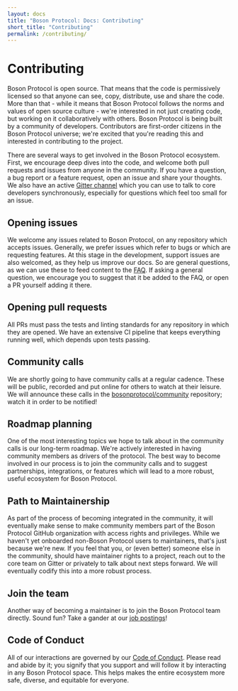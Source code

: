 ```yaml
---
layout: docs
title: "Boson Protocol: Docs: Contributing"
short_title: "Contributing"
permalink: /contributing/
---
```


# Contributing

Boson Protocol is open source. That means that the code is permissively licensed
so that anyone can see, copy, distribute, use and share the code. More than
that - while it means that Boson Protocol follows the norms and values of open
source culture - we're interested in not just creating code, but working on it
collaboratively with others. Boson Protocol is being built by a community of
developers. Contributors are first-order citizens in the Boson Protocol
universe; we're excited that you're reading this and interested in contributing
to the project.

There are several ways to get involved in the Boson Protocol ecosystem. First,
we encourage deep dives into the code, and welcome both pull requests and issues
from anyone in the community. If you have a question, a bug report or a feature
request, open an issue and share your thoughts. We also have an active
[Gitter channel](https://gitter.im/BosonProtocol) which you can use to talk to
core developers synchronously, especially for questions which feel too small for
an issue.

## Opening issues

We welcome any issues related to Boson Protocol, on any repository which accepts
issues. Generally, we prefer issues which refer to bugs or which are requesting
features. At this stage in the development, support issues are also welcomed, as
they help us improve our docs. So are general questions, as we can use these to
feed content to the [FAQ](/faqs.md). If asking a general question, we encourage
you to suggest that it be added to the FAQ, or open a PR yourself adding it
there.

## Opening pull requests

All PRs must pass the tests and linting standards for any repository in which
they are opened. We have an extensive CI pipeline that keeps everything running
well, which depends upon tests passing.

## Community calls

We are shortly going to have community calls at a regular cadence. These will be
public, recorded and put online for others to watch at their leisure. We will
announce these calls in the
[bosonprotocol/community](https://github.com/bosonprotocol/community)
repository; watch it in order to be notified!

## Roadmap planning

One of the most interesting topics we hope to talk about in the community calls
is our long-term roadmap. We're actively interested in having community members
as drivers of the protocol. The best way to become involved in our process is to
join the community calls and to suggest partnerships, integrations, or features
which will lead to a more robust, useful ecosystem for Boson Protocol.

## Path to Maintainership

As part of the process of becoming integrated in the community, it will
eventually make sense to make community members part of the Boson Protocol
GitHub organization with access rights and privileges. While we haven't yet
onboarded non-Boson Protocol users to maintainers, that's just because we're
new. If you feel that you, or (even better) someone else in the community, should
have maintainer rights to a project, reach out to the core team on Gitter or
privately to talk about next steps forward. We will eventually codify this into
a more robust process.

## Join the team

Another way of becoming a maintainer is to join the Boson Protocol team
directly. Sound fun? Take a gander at our
[job postings](https://github.com/bosonprotocol/jobs)!

## Code of Conduct

All of our interactions are governed by our
[Code of Conduct](https://github.com/bosonprotocol/community/blob/main/CODE_OF_CONDUCT.md).
Please read and abide by it; you signify that you support and will follow it by
interacting in any Boson Protocol space. This helps makes the entire ecosystem
more safe, diverse, and equitable for everyone.
